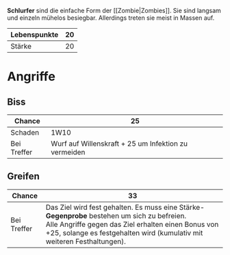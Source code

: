**Schlurfer** sind die einfache Form der [[Zombie|Zombies]]. Sie sind langsam und einzeln mühelos besiegbar. Allerdings treten sie meist in Massen auf.

| Lebenspunkte | 20  |
| ------------ | --- |
| Stärke       | 20  |
# Angriffe
## Biss

| Chance      | 25                                                   |
| ----------- | ---------------------------------------------------- |
| Schaden     | 1W10                                                 |
| Bei Treffer | Wurf auf Willenskraft + 25 um Infektion zu vermeiden |
## Greifen

| Chance      | 33                                                                                                                                                                                                                               |
| ----------- | -------------------------------------------------------------------------------------------------------------------------------------------------------------------------------------------------------------------------------- |
| Bei Treffer | Das Ziel wird fest gehalten. Es muss eine Stärke-**Gegenprobe** bestehen um sich zu befreien.<br>Alle Angriffe gegen das Ziel erhalten einen Bonus von +25, solange es festgehalten wird (kumulativ mit weiteren Festhaltungen). |
